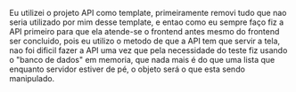 Eu utilizei o projeto API como template, primeiramente removi tudo que nao seria utilizado por mim desse template, e entao como eu sempre faço fiz a API primeiro para que ela atende-se o frontend antes mesmo do frontend ser concluido, pois eu utilizo o metodo de que a API tem que servir a tela, nao foi dificil fazer a API uma vez que pela necessidade do teste fiz usando o "banco de dados" em memoria, que nada mais é do que uma lista que enquanto servidor estiver de pé, o objeto será o que esta sendo manipulado.
